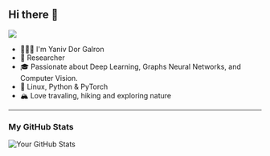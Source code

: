 ## Hi there 👋

![](https://komarev.com/ghpvc/?username=YanivDorGalron)

- 🧑🏽‍🦱 I'm Yaniv Dor Galron
- 📍 Researcher
- 🎓 Passionate about Deep Learning, Graphs Neural Networks, and Computer Vision.
- 🐧 Linux, Python & PyTorch
- 🏔️ Love travaling, hiking and exploring nature

---
### My GitHub Stats
![Your GitHub Stats](https://github-readme-stats.vercel.app/api?username=YanivDorGalron&show_icons=true&theme=dark)

<!--
**YanivDorGalron/YanivDorGalron** is a ✨ _special_ ✨ repository because its `README.md` (this file) appears on your GitHub profile.

Here are some ideas to get you started:

- 🔭 I’m currently working on ...
- 🌱 I’m currently learning ...
- 👯 I’m looking to collaborate on ...
- 🤔 I’m looking for help with ...
- 💬 Ask me about ...
- 📫 How to reach me: ...
- 😄 Pronouns: ...
- ⚡ Fun fact: ...
-->
